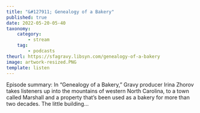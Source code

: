 ```yaml
---
title: "&#127911; Genealogy of a Bakery"
published: true
date: 2022-05-20-05-40
taxonomy:
    category:
        - stream
    tag:
        - podcasts
theurl: https://sfagravy.libsyn.com/genealogy-of-a-bakery
image: artwork-resized.PNG
template: listen
---
```


Episode summary: In &ldquo;Genealogy of a Bakery,&rdquo; Gravy producer Irina Zhorov takes listeners up into the mountains of western North Carolina, to a town called Marshall and a property that&rsquo;s been used as a bakery for more than two decades. The little building&hellip;
